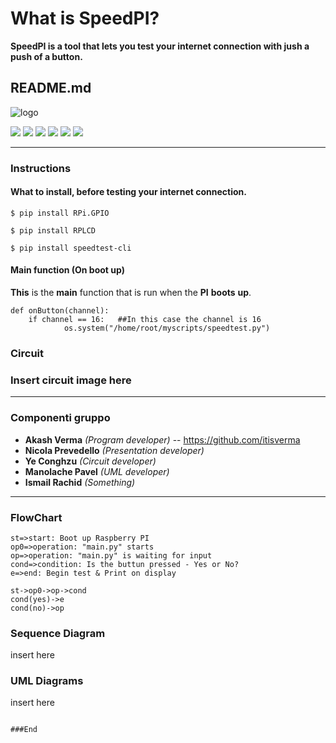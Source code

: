 # What is SpeedPI?
**SpeedPI is a tool that lets you test your internet connection with jush a push of a button.**

## README.md

![logo](https://user-images.githubusercontent.com/44171411/57285640-eed67600-70b3-11e9-8020-a83d2e0a7554.png)

![](https://img.shields.io/github/stars/pandao/editor.md.svg) ![](https://img.shields.io/github/forks/pandao/editor.md.svg) ![](https://img.shields.io/github/tag/pandao/editor.md.svg) ![](https://img.shields.io/github/release/pandao/editor.md.svg) ![](https://img.shields.io/github/issues/pandao/editor.md.svg) ![](https://img.shields.io/bower/v/editor.md.svg)


----



### Instructions

#### What to install, before testing your internet connection.

`$ pip install RPi.GPIO`


`$ pip install RPLCD`

`$ pip install speedtest-cli`

#### Main function (On boot up)

**This** is the **main** function that is run when the **PI** **boots** **up**.

    def onButton(channel):
   		if channel == 16:	##In this case the channel is 16
        		os.system("/home/root/myscripts/speedtest.py")
### Circuit
### Insert circuit image here
----

### Componenti gruppo


- **Akash Verma** *(Program developer)*	  -- https://github.com/itisverma
- **Nicola Prevedello** *(Presentation developer)*
- **Ye Conghzu** *(Circuit developer)*
- **Manolache Pavel** *(UML developer)*
- **Ismail Rachid** *(Something)*
     
----
                
### FlowChart

```flow
st=>start: Boot up Raspberry PI
op0=>operation: "main.py" starts
op=>operation: "main.py" is waiting for input
cond=>condition: Is the buttun pressed - Yes or No?
e=>end: Begin test & Print on display

st->op0->op->cond
cond(yes)->e
cond(no)->op
```

### Sequence Diagram
insert here
### UML Diagrams
insert here
```

###End
